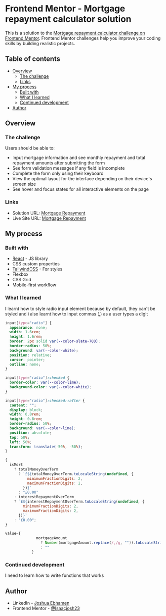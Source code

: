 # Frontend Mentor - Mortgage repayment calculator solution

This is a solution to the [Mortgage repayment calculator challenge on Frontend Mentor](https://www.frontendmentor.io/challenges/mortgage-repayment-calculator-Galx1LXK73). Frontend Mentor challenges help you improve your coding skills by building realistic projects.

## Table of contents

- [Overview](#overview)
  - [The challenge](#the-challenge)
  - [Links](#links)
- [My process](#my-process)
  - [Built with](#built-with)
  - [What I learned](#what-i-learned)
  - [Continued development](#continued-development)
- [Author](#author)


## Overview

### The challenge

Users should be able to:

- Input mortgage information and see monthly repayment and total repayment amounts after submitting the form
- See form validation messages if any field is incomplete
- Complete the form only using their keyboard
- View the optimal layout for the interface depending on their device's screen size
- See hover and focus states for all interactive elements on the page

### Links

- Solution URL: [Mortgage Repayment](https://mortpay.netlify.app/)
- Live Site URL: [Mortgage Repayment](https://mortpay.netlify.app/)

## My process

### Built with

- [React](https://reactjs.org/) - JS library
- CSS custom properties
- [TailwindCSS](https://tailwindcss.com/) - For styles
- Flexbox
- CSS Grid
- Mobile-first workflow

### What I learned

I learnt how to style radio input element because by default, they can't be styled and i also learnt how to input commas (,) as a user types a digit

```css
input[type="radio"] {
  appearance: none;
  width: 1.6rem;
  height: 1.6rem;
  border: 2px solid var(--color-slate-700);
  border-radius: 50%;
  background: var(--color-white);
  position: relative;
  cursor: pointer;
  outline: none;
}

input[type="radio"]:checked {
  border-color: var(--color-lime);
  background-color: var(--color-white);
}

input[type="radio"]:checked::after {
  content: "";
  display: block;
  width: 0.8rem;
  height: 0.8rem;
  border-radius: 50%;
  background: var(--color-lime);
  position: absolute;
  top: 50%;
  left: 50%;
  transform: translate(-50%, -50%);
}
```

```js
{
  isMort
    ? totalMoneyOverTerm
      ? `£${totalMoneyOverTerm.toLocaleString(undefined, {
          minimumFractionDigits: 2,
          maximumFractionDigits: 2,
        })}`
      : "£0.00"
    : interestRepaymentOverTerm
    ? `£${interestRepaymentOverTerm.toLocaleString(undefined, {
        minimumFractionDigits: 2,
        maximumFractionDigits: 2,
      })}`
    : "£0.00";
}

value={
              mortgageAmount
                ? Number(mortgageAmount.replace(/,/g, "")).toLocaleString()
                : ""
            }
```

### Continued development

I need to learn how to write functions that works

## Author

- LinkedIn - [Joshua Ebhamen](https://www.linkedin.com/in/joshua-ebhamen-4904aa344/)
- Frontend Mentor - [@Isaacjosh23](https://www.frontendmentor.io/profile/Isaacjosh23)
